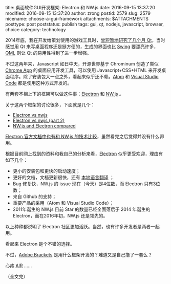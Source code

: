 title: 桌面软件GUI开发框架: Electron 和 NW.js
date: 2016-09-15 13:37:20
modified: 2016-09-15 13:37:20
author: zrong
postid: 2579
slug: 2579
nicename: choose-a-gui-framework
attachments: $ATTACHMENTS
posttype: post
poststatus: publish
tags: gui, qt, nodejs, javascript, browser, choice
category: technology

2014年底，我在开发给策划使用的游戏工具时，[曾短暂地研究了几个月 Qt][1]，当时感觉用 Qt 来写桌面程序还是挺方便的，生成的界面也比 [Swing][3] 要漂亮许多， [QML][2] 则让 Qt 的易用性得到了进一步增强。

不过这两年来，Javascript 如日中天，开源世界基于 Chrominum 创造了类似 [Chrome App][6] 的桌面应用开发工具，可以使用 Javascript+CSS+HTML 来开发桌面程序。除了安装包大一点之外，看起来似乎还不赖。[Atom][4] 和 [Visual Studio Code][5] 都是使用这种方式开发的。 <!--more-->

有两套不相上下的框架可以做这件事：[Electron][7] 和 [NW.js][8] 。

关于这两个框架的讨论很多，下面就是几个：

- [Electron vs nwjs][9]
- [Electron vs nwjs (part 2)][10]
- [NW.js and Electron compared][11]

[Electron 官方文档中也有和 NW.js 的技术比较][12]，虽然看完之后觉得并没有什么卵用。

根据目前网上找到的资料和我自己的分析来看，[Electron][7] 似乎更受欢迎，理由有如下几个：

- 更小的安装包和更快的启动速度；
- 更好的文档，文档更新很快，还有 [本地语言翻译][13] ；
- Bug 修复快，NW.js 的 issue 现在（今天）是4位数，而 Electron 只有3位数；
- 来自 Github 的支持；
- 重要产品的采用（Atom 和 Visual Studio Code）；
- 2011年诞生的 NW.js 目前 Star 的数量已经全面落后于 2014 年诞生的 Electron，而在2016年初，NW.js 还是领先的。

以上种种都说明了 Electron 社区更加活跃。当然，也有许多开发者是两者一起用。

看起来 Electron 是个不错的选择。

不过，[Adobe Brackets][14] 是用什么框架开发的？难道又是自己撸了一套么？

心疼 [AIR][15] ……

（全文完）

[1]: http://zengrong.net/post/tag/qt
[2]: http://doc.qt.io/qt-5/qmlreference.html
[3]: http://docs.oracle.com/javase/tutorial/uiswing/
[4]: https://atom.io
[5]: https://code.visualstudio.com
[6]: https://chrome.google.com/webstore/category/apps
[7]: http://electron.atom.io
[8]: http://nwjs.io
[9]: http://www.akawebdesign.com/2015/05/06/electron-vs-nwjs/
[10]: http://www.akawebdesign.com/2015/11/02/electron-vs-nwjs-part-2/
[11]: https://www.xplatform.rocks/2016/02/09/nw-js-vs-electron/
[12]: https://github.com/electron/electron/blob/master/docs/development/atom-shell-vs-node-webkit.md
[13]: https://github.com/electron/electron/tree/master/docs-translations/zh-CN
[14]: http://brackets.io
[15]: http://zengrong.net/post/tag/air
